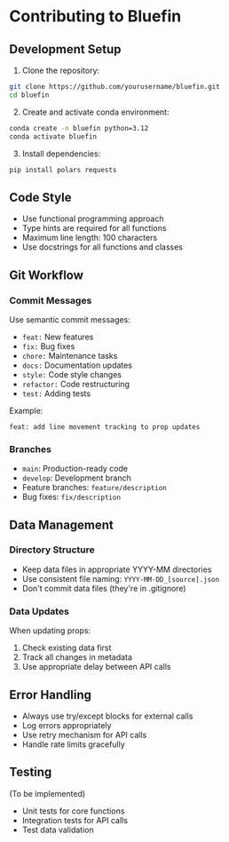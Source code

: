 # Contributing to Bluefin

## Development Setup

1. Clone the repository:
```bash
git clone https://github.com/yourusername/bluefin.git
cd bluefin
```

2. Create and activate conda environment:
```bash
conda create -n bluefin python=3.12
conda activate bluefin
```

3. Install dependencies:
```bash
pip install polars requests
```

## Code Style

- Use functional programming approach
- Type hints are required for all functions
- Maximum line length: 100 characters
- Use docstrings for all functions and classes

## Git Workflow

### Commit Messages

Use semantic commit messages:
- `feat:` New features
- `fix:` Bug fixes
- `chore:` Maintenance tasks
- `docs:` Documentation updates
- `style:` Code style changes
- `refactor:` Code restructuring
- `test:` Adding tests

Example:
```
feat: add line movement tracking to prop updates
```

### Branches

- `main`: Production-ready code
- `develop`: Development branch
- Feature branches: `feature/description`
- Bug fixes: `fix/description`

## Data Management

### Directory Structure

- Keep data files in appropriate YYYY-MM directories
- Use consistent file naming: `YYYY-MM-DD_[source].json`
- Don't commit data files (they're in .gitignore)

### Data Updates

When updating props:
1. Check existing data first
2. Track all changes in metadata
3. Use appropriate delay between API calls

## Error Handling

- Always use try/except blocks for external calls
- Log errors appropriately
- Use retry mechanism for API calls
- Handle rate limits gracefully

## Testing

(To be implemented)
- Unit tests for core functions
- Integration tests for API calls
- Test data validation 